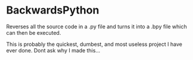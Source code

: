 # BackwardsPython
Reverses all the source code in a .py file and turns it into a .bpy file which can then be executed.



This is probably the quickest, dumbest, and most useless project I have ever done. Dont ask why I made this...
